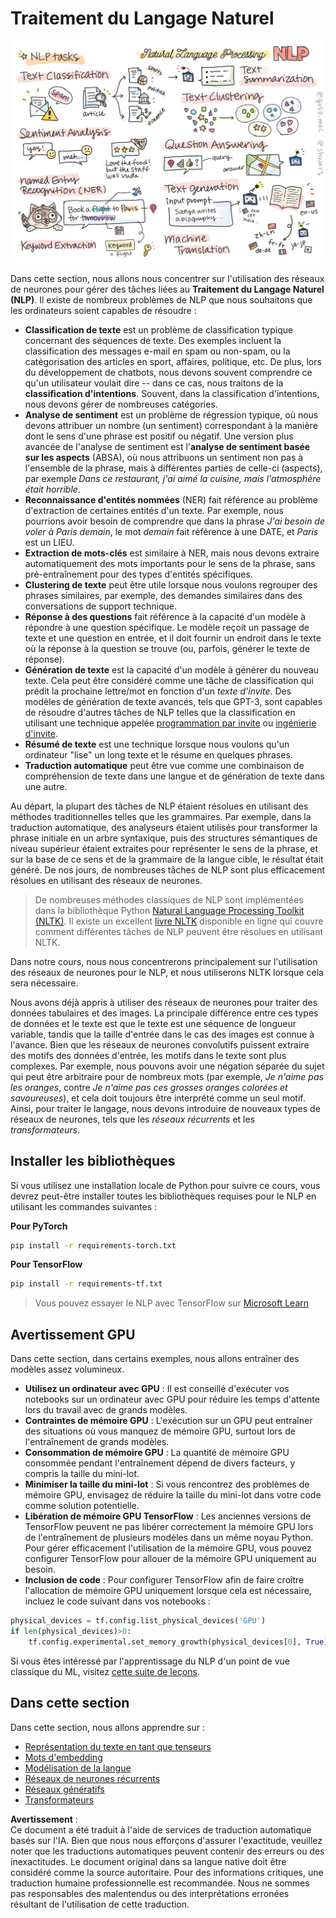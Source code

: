 # Traitement du Langage Naturel

![Résumé des tâches de traitement du langage naturel dans un doodle](../../../../translated_images/ai-nlp.b22dcb8ca4707ceaee8576db1c5f4089c8cac2f454e9e03ea554f07fda4556b8.fr.png)

Dans cette section, nous allons nous concentrer sur l'utilisation des réseaux de neurones pour gérer des tâches liées au **Traitement du Langage Naturel (NLP)**. Il existe de nombreux problèmes de NLP que nous souhaitons que les ordinateurs soient capables de résoudre :

* **Classification de texte** est un problème de classification typique concernant des séquences de texte. Des exemples incluent la classification des messages e-mail en spam ou non-spam, ou la catégorisation des articles en sport, affaires, politique, etc. De plus, lors du développement de chatbots, nous devons souvent comprendre ce qu'un utilisateur voulait dire -- dans ce cas, nous traitons de la **classification d'intentions**. Souvent, dans la classification d'intentions, nous devons gérer de nombreuses catégories.
* **Analyse de sentiment** est un problème de régression typique, où nous devons attribuer un nombre (un sentiment) correspondant à la manière dont le sens d'une phrase est positif ou négatif. Une version plus avancée de l'analyse de sentiment est l'**analyse de sentiment basée sur les aspects** (ABSA), où nous attribuons un sentiment non pas à l'ensemble de la phrase, mais à différentes parties de celle-ci (aspects), par exemple *Dans ce restaurant, j'ai aimé la cuisine, mais l'atmosphère était horrible*.
* **Reconnaissance d'entités nommées** (NER) fait référence au problème d'extraction de certaines entités d'un texte. Par exemple, nous pourrions avoir besoin de comprendre que dans la phrase *J'ai besoin de voler à Paris demain*, le mot *demain* fait référence à une DATE, et *Paris* est un LIEU.  
* **Extraction de mots-clés** est similaire à NER, mais nous devons extraire automatiquement des mots importants pour le sens de la phrase, sans pré-entraînement pour des types d'entités spécifiques.
* **Clustering de texte** peut être utile lorsque nous voulons regrouper des phrases similaires, par exemple, des demandes similaires dans des conversations de support technique.
* **Réponse à des questions** fait référence à la capacité d'un modèle à répondre à une question spécifique. Le modèle reçoit un passage de texte et une question en entrée, et il doit fournir un endroit dans le texte où la réponse à la question se trouve (ou, parfois, générer le texte de réponse).
* **Génération de texte** est la capacité d'un modèle à générer du nouveau texte. Cela peut être considéré comme une tâche de classification qui prédit la prochaine lettre/mot en fonction d'un *texte d'invite*. Des modèles de génération de texte avancés, tels que GPT-3, sont capables de résoudre d'autres tâches de NLP telles que la classification en utilisant une technique appelée [programmation par invite](https://towardsdatascience.com/software-3-0-how-prompting-will-change-the-rules-of-the-game-a982fbfe1e0) ou [ingénierie d'invite](https://medium.com/swlh/openai-gpt-3-and-prompt-engineering-dcdc2c5fcd29).
* **Résumé de texte** est une technique lorsque nous voulons qu'un ordinateur "lise" un long texte et le résume en quelques phrases.
* **Traduction automatique** peut être vue comme une combinaison de compréhension de texte dans une langue et de génération de texte dans une autre.

Au départ, la plupart des tâches de NLP étaient résolues en utilisant des méthodes traditionnelles telles que les grammaires. Par exemple, dans la traduction automatique, des analyseurs étaient utilisés pour transformer la phrase initiale en un arbre syntaxique, puis des structures sémantiques de niveau supérieur étaient extraites pour représenter le sens de la phrase, et sur la base de ce sens et de la grammaire de la langue cible, le résultat était généré. De nos jours, de nombreuses tâches de NLP sont plus efficacement résolues en utilisant des réseaux de neurones.

> De nombreuses méthodes classiques de NLP sont implémentées dans la bibliothèque Python [Natural Language Processing Toolkit (NLTK)](https://www.nltk.org). Il existe un excellent [livre NLTK](https://www.nltk.org/book/) disponible en ligne qui couvre comment différentes tâches de NLP peuvent être résolues en utilisant NLTK.

Dans notre cours, nous nous concentrerons principalement sur l'utilisation des réseaux de neurones pour le NLP, et nous utiliserons NLTK lorsque cela sera nécessaire.

Nous avons déjà appris à utiliser des réseaux de neurones pour traiter des données tabulaires et des images. La principale différence entre ces types de données et le texte est que le texte est une séquence de longueur variable, tandis que la taille d'entrée dans le cas des images est connue à l'avance. Bien que les réseaux de neurones convolutifs puissent extraire des motifs des données d'entrée, les motifs dans le texte sont plus complexes. Par exemple, nous pouvons avoir une négation séparée du sujet qui peut être arbitraire pour de nombreux mots (par exemple, *Je n'aime pas les oranges*, contre *Je n'aime pas ces grosses oranges colorées et savoureuses*), et cela doit toujours être interprété comme un seul motif. Ainsi, pour traiter le langage, nous devons introduire de nouveaux types de réseaux de neurones, tels que les *réseaux récurrents* et les *transformateurs*.

## Installer les bibliothèques

Si vous utilisez une installation locale de Python pour suivre ce cours, vous devrez peut-être installer toutes les bibliothèques requises pour le NLP en utilisant les commandes suivantes :

**Pour PyTorch**
```bash
pip install -r requirements-torch.txt
```
**Pour TensorFlow**
```bash
pip install -r requirements-tf.txt
```

> Vous pouvez essayer le NLP avec TensorFlow sur [Microsoft Learn](https://docs.microsoft.com/learn/modules/intro-natural-language-processing-tensorflow/?WT.mc_id=academic-77998-cacaste)

## Avertissement GPU

Dans cette section, dans certains exemples, nous allons entraîner des modèles assez volumineux.
* **Utilisez un ordinateur avec GPU** : Il est conseillé d'exécuter vos notebooks sur un ordinateur avec GPU pour réduire les temps d'attente lors du travail avec de grands modèles.
* **Contraintes de mémoire GPU** : L'exécution sur un GPU peut entraîner des situations où vous manquez de mémoire GPU, surtout lors de l'entraînement de grands modèles.
* **Consommation de mémoire GPU** : La quantité de mémoire GPU consommée pendant l'entraînement dépend de divers facteurs, y compris la taille du mini-lot.
* **Minimiser la taille du mini-lot** : Si vous rencontrez des problèmes de mémoire GPU, envisagez de réduire la taille du mini-lot dans votre code comme solution potentielle.
* **Libération de mémoire GPU TensorFlow** : Les anciennes versions de TensorFlow peuvent ne pas libérer correctement la mémoire GPU lors de l'entraînement de plusieurs modèles dans un même noyau Python. Pour gérer efficacement l'utilisation de la mémoire GPU, vous pouvez configurer TensorFlow pour allouer de la mémoire GPU uniquement au besoin.
* **Inclusion de code** : Pour configurer TensorFlow afin de faire croître l'allocation de mémoire GPU uniquement lorsque cela est nécessaire, incluez le code suivant dans vos notebooks :

```python
physical_devices = tf.config.list_physical_devices('GPU') 
if len(physical_devices)>0:
    tf.config.experimental.set_memory_growth(physical_devices[0], True) 
```

Si vous êtes intéressé par l'apprentissage du NLP d'un point de vue classique du ML, visitez [cette suite de leçons](https://github.com/microsoft/ML-For-Beginners/tree/main/6-NLP).

## Dans cette section
Dans cette section, nous allons apprendre sur :

* [Représentation du texte en tant que tenseurs](13-TextRep/README.md)
* [Mots d'embedding](14-Emdeddings/README.md)
* [Modélisation de la langue](15-LanguageModeling/README.md)
* [Réseaux de neurones récurrents](16-RNN/README.md)
* [Réseaux génératifs](17-GenerativeNetworks/README.md)
* [Transformateurs](18-Transformers/README.md)

**Avertissement** :  
Ce document a été traduit à l'aide de services de traduction automatique basés sur l'IA. Bien que nous nous efforçons d'assurer l'exactitude, veuillez noter que les traductions automatiques peuvent contenir des erreurs ou des inexactitudes. Le document original dans sa langue native doit être considéré comme la source autoritaire. Pour des informations critiques, une traduction humaine professionnelle est recommandée. Nous ne sommes pas responsables des malentendus ou des interprétations erronées résultant de l'utilisation de cette traduction.